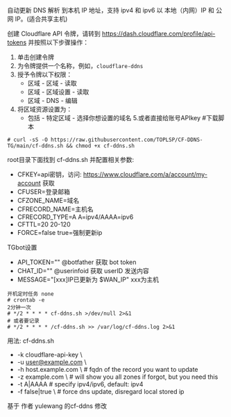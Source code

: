 
自动更新 DNS 解析 到本机 IP 地址，支持 ipv4 和 ipv6 以 本地（内网）IP 和 公网 IP。(适合共享主机)


创建 Cloudflare API 令牌，请转到 https://dash.cloudflare.com/profile/api-tokens 并按照以下步骤操作：
1. 单击创建令牌
2. 为令牌提供一个名称，例如，`cloudflare-ddns`
3. 授予令牌以下权限：
    * 区域 - 区域 - 读取
    * 区域 - 区域设置 - 读取
    * 区域 - DNS - 编辑
4. 将区域资源设置为：
    * 包括 - 特定区域 - 选择你想设置的域名
5.或者直接给账号APIkey
#下载脚本
```
# curl -sS -O https://raw.githubusercontent.com/TOPLSP/CF-DDNS-TG/main/cf-ddns.sh && chmod +x cf-ddns.sh
```
root目录下面找到 cf-ddns.sh 并配置相关参数:
 * CFKEY=api密钥，访问: https://www.cloudflare.com/a/account/my-account 获取
 * CFUSER=登录邮箱
 * CFZONE_NAME=域名
 * CFRECORD_NAME=主机名
 * CFRECORD_TYPE=A   A=ipv4/AAAA=ipv6
 * CFTTL=20           20-120
 * FORCE=false       true=强制更新ip

TGbot设置
 * API_TOKEN=""   @botfather 获取 bot token
 * CHAT_ID=""     @userinfoid 获取 userID
发送内容
 * MESSAGE="[xxx]IP已更新为 $WAN_IP"    xxx为主机

```
开机定时任务 none
# crontab -e
2分钟一次
# */2 * * * * cf-ddns.sh >/dev/null 2>&1
# 或者要记录
# */2 * * * * /cf-ddns.sh >> /var/log/cf-ddns.log 2>&1

```

用法:
cf-ddns.sh
* -k cloudflare-api-key \
* -u user@example.com \
* -h host.example.com \     # fqdn of the record you want to update
* -z example.com \          # will show you all zones if forgot, but you need this
* -t A|AAAA                 # specify ipv4/ipv6, default: ipv4
* -f false|true \           # force dns update, disregard local stored ip


基于 作者 yulewang 的cf-ddns 修改



